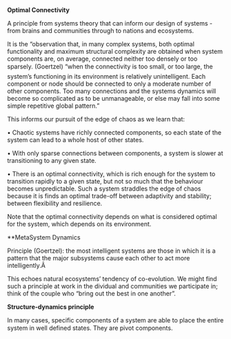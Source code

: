 
**Optimal Connectivity**  

A principle from systems theory that can inform our design of systems - from brains and communities through to nations and ecosystems.

It is the “observation that, in many complex systems, both optimal functionality and maximum structural complexity are obtained when system components are, on average, connected neither too densely or too sparsely. (Goertzel) “when the connectivity is too small, or too large, the system’s functioning in its environment is relatively unintelligent. Each component or node should be connected to only a moderate number of other components. Too many connections and the systems dynamics will become so complicated as to be unmanageable, or else may fall into some simple repetitive global pattern.”

This informs our pursuit of the edge of chaos as we learn that:

•	Chaotic systems have richly connected components, so each state of the system can lead to a whole host of other states.  

•	With only sparse connections between components, a system is slower at transitioning to any given state.  

•	There is an optimal connectivity, which is rich enough for the system to transition rapidly to a given state, but not so much that the behaviour becomes unpredictable. Such a system straddles the edge of chaos because it is finds an optimal trade-off between adaptivity and stability; between flexibility and resilience.  

Note that the optimal connectivity depends on what is considered optimal for the system, which depends on its environment.

**MetaSystem Dynamics

Principle (Goertzel): the most intelligent systems are those in which it is a pattern that the major subsystems cause each other to act more intelligently.Â 

This echoes natural ecosystems’ tendency of co-evolution. We might find such a principle at work in the dividual and communities we participate in; think of the couple who “bring out the best in one another”. 

**Structure-dynamics principle**

In many cases, specific components of a system are able to place the entire system in well defined states. They are pivot components.

